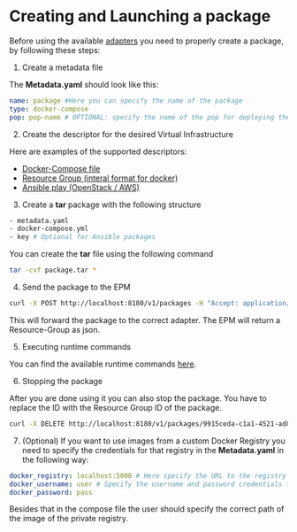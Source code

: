 # Creating and Launching a package

Before using the available [adapters][adapters] you need to properly create a package, by following these steps:

1. Create a metadata file

The **Metadata.yaml** should look like this:

```yaml
name: package #Here you can specify the name of the package
type: docker-compose
pop: pop-name # OPTIONAL: specify the name of the pop for deploying the package
```

2. Create the descriptor for the desired Virtual Infrastructure

Here are examples of the supported descriptors:
* [Docker-Compose file](https://docs.docker.com/compose/compose-file/)
* [Resource Group (interal format for docker)](../../descriptors/json/resource_group.json)
* [Ansible play (OpenStack / AWS)](https://github.com/mpauls/epm-adapter-ansible/blob/master/plays/openstack_launch.yml)

3. Create a **tar** package with the following structure

```bash
- metadata.yaml
- docker-compose.yml
- key # Optional for Ansible packages
```

You can create the **tar** file using the following command

```bash
tar -cvf package.tar *
```

4. Send the package to the EPM

```bash
curl -X POST http://localhost:8180/v1/packages -H "Accept: application/json" -v -F file=@package.tar
```

This will forward the package to the correct adapter. The EPM will return a Resource-Group as json. 

5. Executing runtime commands

You can find the available runtime commands [here](runtime.md).

6. Stopping the package

After you are done using it you can also stop the package.
You have to replace the ID with the Resource Group ID of the package.

```bash
curl -X DELETE http://localhost:8180/v1/packages/9915ceda-c1a1-4521-ad87-a1791b12002a -H "Accept: application/json"
```

7. (Optional) If you want to use images from a custom Docker Registry you need to specify the credentials for that registry in the **Metadata.yaml**
in the following way:

```yaml
docker_registry: localhost:5000 # Here specify the URL to the registry for registering to it
docker_username: user # Specify the username and password credentials for registering to it
docker_password: pass
```

Besides that in the compose file the user should specify the correct path of the image of the private registry.

[adapters]: adapters.md